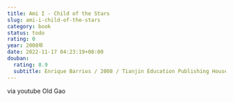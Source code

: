 ```yaml
---
title: Ami I - Child of the Stars
slug: ami-i-child-of-the-stars
category: book
status: todo
rating: 0
year: 2008年
date: 2022-11-17 04:23:19+08:00
douban:
  rating: 8.9
  subtitle: Enrique Barrios / 2008 / Tianjin Education Publishing House
---
```


via youtube Old Gao
